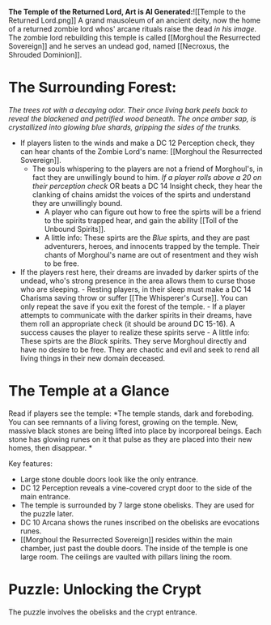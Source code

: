 **The Temple of the Returned Lord, Art is AI Generated:**![[Temple to the Returned Lord.png]]
A grand mausoleum of an ancient deity, now the home of a returned zombie lord whos' arcane rituals raise the dead *in his image*. The zombie lord rebuilding this temple is called [[Morghoul the Resurrected Sovereign]] and he serves an undead god, named [[Necroxus, the Shrouded Dominion]].

# The Surrounding Forest:
*The trees rot with a decaying odor. Their once living bark peels back to reveal the blackened and petrified wood beneath. The once amber sap, is crystallized into glowing blue shards, gripping the sides of the trunks.*
- If players listen to the winds and make a DC 12 Perception check, they can hear chants of the Zombie Lord's name: [[Morghoul the Resurrected Sovereign]].
	-  The souls whispering to the players are not a friend of Morghoul's, in fact they are unwillingly bound to him. *If a player rolls above a 20 on their perception check* OR beats a DC 14 Insight check, they hear the clanking of chains amidst the voices of the spirts and understand they are unwillingly bound. 
		-  A player who can figure out how to free the spirts will be a friend to the spirits trapped hear, and gain the ability [[Toll of the Unbound Spirits]].
		-  A little info: These spirts are the *Blue* spirts, and they are past adventurers, heroes, and innocents trapped by the temple. Their chants of Morghoul's name are out of resentment and they wish to be free.
-  If the players rest here, their dreams are invaded by darker spirts of the undead, who's strong presence in the area allows them to curse those who are sleeping.
		-  Resting players, in their sleep must make a DC 14 Charisma saving throw or suffer [[The Whisperer's Curse]]. You can only repeat the save if you exit the forest of the temple. 
		-  If a player attempts to communicate with the darker spirits in their dreams, have them roll an appropriate check (it should be around DC 15-16). A success causes the player to realize these spirits serve 
		-  A little info: These spirts are the *Black* spirits. They serve Morghoul directly and have no desire to be free. They are chaotic and evil and seek to rend all living things in their new domain deceased. 

# The Temple at a Glance
Read if players see the temple:
*The temple stands, dark and foreboding. You can see remnants of a living forest, growing on the temple. New, massive black stones are being lifted into place by incorporeal beings. Each stone has glowing runes on it that pulse as they are placed into their new homes, then disappear. *

Key features:
-  Large stone double doors look like the only entrance.
-  DC 12 Perception reveals a vine-covered crypt door to the side of the main entrance.
-  The temple is surrounded by 7 large stone obelisks. They are used for the puzzle later.
-  DC 10 Arcana shows the runes inscribed on the obelisks are evocations runes. 
-  [[Morghoul the Resurrected Sovereign]] resides within the main chamber, just past the double doors. The inside of the temple is one large room. The ceilings are vaulted with pillars lining the room.
# Puzzle: Unlocking the Crypt
The puzzle involves the obelisks and the crypt entrance. 